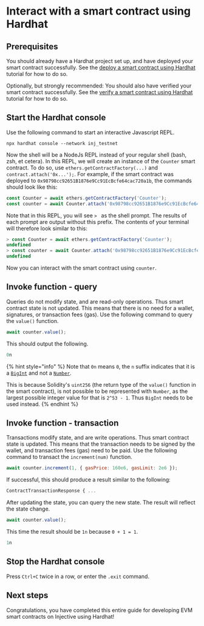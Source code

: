 # Interact with a smart contract using Hardhat

## Prerequisites

You should already have a Hardhat project set up, and have deployed your smart contract successfully.
See the [deploy a smart contract using Hardhat](./deploy-hardhat.md) tutorial for how to do so.

Optionally, but strongly recommended: You should also have verified your smart contract successfully.
See the [verify a smart contract using Hardhat](./verify-hardhat.md) tutorial for how to do so.

## Start the Hardhat console

Use the following command to start an interactive Javascript REPL.

```shell
npx hardhat console --network inj_testnet
```

Now the shell will be a NodeJs REPL instead of your regular shell (bash, zsh, et cetera).
In this REPL, we will create an instance of the `Counter` smart contract.
To do so, use `ethers.getContractFactory(...)` and `contract.attach('0x...');`.
For example, if the smart contract was deployed to `0x98798cc92651B1876e9Cc91EcBcfe64cac720a1b`, the commands should look like this:

```js
const Counter = await ethers.getContractFactory('Counter');
const counter = await Counter.attach('0x98798cc92651B1876e9Cc91EcBcfe64cac720a1b');
```

Note that in this REPL, you will see `> ` as the shell prompt.
The results of each prompt are output without this prefix.
The contents of your terminal will therefore look similar to this:

```js
> const Counter = await ethers.getContractFactory('Counter');
undefined
> const counter = await Counter.attach('0x98798cc92651B1876e9Cc91EcBcfe64cac720a1b');
undefined
```

Now you can interact with the smart contract using `counter`.

## Invoke function - query

Queries do not modify state, and are read-only operations.
Thus smart contract state is not updated.
This means that there is no need for a wallet, signatures, or transaction fees (gas).
Use the following command to query the `value()` function.

```js
await counter.value();
```

This should output the following.

```js
0n
```

{% hint style="info" %}
Note that `0n` means `0`, the `n` suffix indicates that it is
a [`BigInt`](https://developer.mozilla.org/en-US/docs/Web/JavaScript/Reference/Global_Objects/BigInt)
and not a [`Number`](https://developer.mozilla.org/en-US/docs/Web/JavaScript/Reference/Global_Objects/Number).

This is because Solidity's `uint256` (the return type of the `value()` function in the smart contract),
is not possible to be represented with `Number`,
as the largest possible integer value for that is `2^53 - 1`.
Thus `BigInt` needs to be used instead.
{% endhint %}

## Invoke function - transaction

Transactions modify state, and are write operations.
Thus smart contract state is updated.
This means that the transaction needs to be signed by the wallet, and transaction fees (gas) need to be paid.
Use the following command to transact the `increment(num)` function.

```js
await counter.increment(1, { gasPrice: 160e6, gasLimit: 2e6 });
```

If successful, this should produce a result similar to the following:

```js
ContractTransactionResponse { ...
```

After updating the state, you can query the new state.
The result will reflect the state change.

```js
await counter.value();
```

This time the result should be `1n` because `0 + 1 = 1`.

```js
1n
```

## Stop the Hardhat console

Press `Ctrl+C` twice in a row, or enter the `.exit` command.

## Next steps

Congratulations, you have completed this entire guide for developing EVM smart contracts on Injective using Hardhat!

<!-- TODO add link to building a dapp when that is available -->
